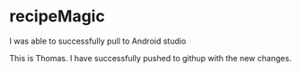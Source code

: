 # recipeMagic
I was able to successfully pull to Android studio

This is Thomas. I have successfully pushed to githup with the new changes.